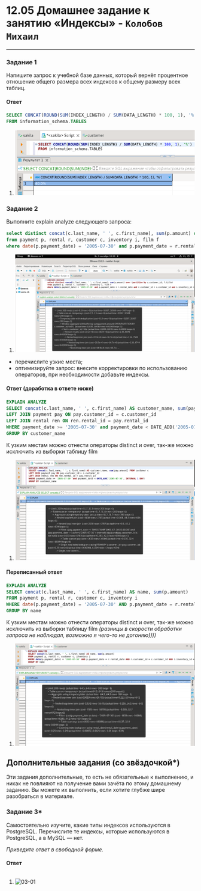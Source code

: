 # 12.05 Домашнее задание к занятию «Индексы» - `Колобов Михаил`

---

### Задание 1

Напишите запрос к учебной базе данных, который вернёт процентное отношение общего размера всех индексов к общему размеру всех таблиц.

#### Ответ
```sql
SELECT CONCAT(ROUND(SUM(INDEX_LENGTH) / SUM(DATA_LENGTH) * 100, 1), '%') 
FROM information_schema.TABLES
```
1. ![01-01](https://github.com/Mikhail-2023/05_Databases_and_information_security/blob/main/12.05_screen/01-01.PNG)


### Задание 2

Выполните explain analyze следующего запроса:
```sql
select distinct concat(c.last_name, ' ', c.first_name), sum(p.amount) over (partition by c.customer_id, f.title)
from payment p, rental r, customer c, inventory i, film f
where date(p.payment_date) = '2005-07-30' and p.payment_date = r.rental_date and r.customer_id = c.customer_id and i.inventory_id = r.inventory_id
```
1. ![02-01](https://github.com/Mikhail-2023/05_Databases_and_information_security/blob/main/12.05_screen/02-01.PNG)
- перечислите узкие места;
- оптимизируйте запрос: внесите корректировки по использованию операторов, при необходимости добавьте индексы.

#### Ответ (доработка в ответе ниже)
```sql
EXPLAIN ANALYZE 
SELECT concat(c.last_name, ' ', c.first_name) AS customer_name, sum(pay.amount) FROM customer c
LEFT JOIN payment pay ON pay.customer_id = c.customer_id
LEFT JOIN rental ren ON ren.rental_id = pay.rental_id 
WHERE payment_date >= '2005-07-30' and payment_date < DATE_ADD('2005-07-30', INTERVAL 1 DAY)
GROUP BY customer_name
```
К узким местам можно отнести операторы distinct и over, так-же можно исключить из выборки таблицу film

1. ![02-02](https://github.com/Mikhail-2023/05_Databases_and_information_security/blob/main/12.05_screen/02-02.PNG)

#### Переписанный ответ
```sql
EXPLAIN ANALYZE 
SELECT concat(c.last_name, ' ', c.first_name) AS name, sum(p.amount) 
FROM payment p, rental r, customer c, inventory i
WHERE date(p.payment_date) = '2005-07-30' AND p.payment_date = r.rental_date AND r.customer_id = c.customer_id AND i.inventory_id = r.inventory_id
GROUP BY name
```
К узким местам можно отнести операторы distinct и over, так-же можно исключить из выборки таблицу film
*(разницы в скорости обработки запроса не наблюдал, возможно я чего-то не догоняю))))*

1. ![02-02-02](https://github.com/Mikhail-2023/05_Databases_and_information_security/blob/main/12.05_screen/02-02-02.PNG)











## Дополнительные задания (со звёздочкой*)
Эти задания дополнительные, то есть не обязательные к выполнению, и никак не повлияют на получение вами зачёта по этому домашнему заданию. Вы можете их выполнить, если хотите глубже шире разобраться в материале.

### Задание 3*

Самостоятельно изучите, какие типы индексов используются в PostgreSQL. Перечислите те индексы, которые используются в PostgreSQL, а в MySQL — нет.

*Приведите ответ в свободной форме.*

#### Ответ
```sql

```
1. ![03-01]()

